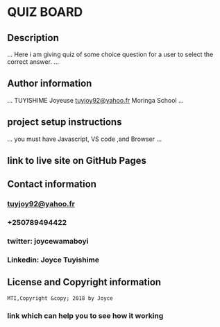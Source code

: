 # QUIZ BOARD
## Description
...
Here i am giving quiz of some choice question for a user to select the correct answer.
...
## Author information
...
TUYISHIME Joyeuse
tuyjoy92@yahoo.fr
Moringa School
...
## project setup instructions
...
you must have Javascript, VS code ,and Browser
...
## link to live site on GitHub Pages

## Contact information
### tuyjoy92@yahoo.fr
### +250789494422
### twitter: joycewamaboyi
### Linkedin: Joyce Tuyishime
## License and Copyright information
    MTI,Copyright &copy; 2018 by Joyce
### link which can help you to see how it working 